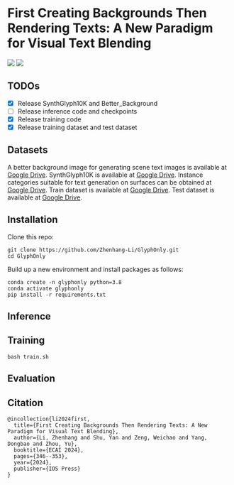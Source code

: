 # First Creating Backgrounds Then Rendering Texts: A New Paradigm for Visual Text Blending

<a href='https://arxiv.org/abs/2410.10168'><img src='https://img.shields.io/badge/Paper-Arxiv-red'></a> <a href='https://github.com/Zhenhang-Li/GlyphOnly/'><img src='https://img.shields.io/badge/Code-Github-green'></a>

## TODOs
- [x] Release SynthGlyph10K and Better_Background
- [ ] Release inference code and checkpoints
- [x] Release training code
- [x] Release training dataset and test dataset

## Datasets
A better background image for generating scene text images is available at [Google Drive](https://drive.google.com/drive/folders/1WD3tHFXW3Rls6OQIIs8WcngFU-ZPN49s?usp=sharing).
SynthGlyph10K is available at [Google Drive](https://drive.google.com/file/d/1jDmyplx30kfitUNdSNAkoZqkE2YfIKid/view?usp=sharing).
Instance categories suitable for text generation on surfaces can be obtained at [Google Drive](https://drive.google.com/file/d/1ULTkLcfVUtVgjflE2LAeJ9pFg_N4QxG-/view?usp=sharing).
Train dataset is available at [Google Drive](https://drive.google.com/file/d/10rs0cxSy9KkJ0eliSy16fzCN6Paw1fTm/view?usp=sharing).
Test dataset is available at  [Google Drive](https://drive.google.com/file/d/1V-ikGrtNBpLkTbN8bxM5Efp_qDTVMRBT/view?usp=sharing).
## Installation
Clone this repo: 
```
git clone https://github.com/Zhenhang-Li/GlyphOnly.git
cd GlyphOnly
```

Build up a new environment and install packages as follows:
```
conda create -n glyphonly python=3.8
conda activate glyphonly
pip install -r requirements.txt
```
## Inference

## Training
```
bash train.sh
```
## Evaluation

## Citation
```
@incollection{li2024first,
  title={First Creating Backgrounds Then Rendering Texts: A New Paradigm for Visual Text Blending},
  author={Li, Zhenhang and Shu, Yan and Zeng, Weichao and Yang, Dongbao and Zhou, Yu},
  booktitle={ECAI 2024},
  pages={346--353},
  year={2024},
  publisher={IOS Press}
}
```
